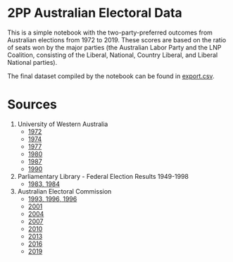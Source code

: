 # 2PP Australian Electoral Data

This is a simple notebook with the two-party-preferred outcomes from Australian elections from 1972 to 2019. These scores are based on the ratio of seats won by the major parties (the Australian Labor Party and the LNP Coalition, consisting of the Liberal, National, Country Liberal, and Liberal National parties).

The final dataset compiled by the notebook can be found in [export.csv](export.csv).

# Sources
1. University of Western Australia
    - [1972](https://elections.uwa.edu.au/elecdetail.lasso?keyvalue=713&summary=false)
    - [1974](https://elections.uwa.edu.au/elecdetail.lasso?keyvalue=714&summary=false)
    - [1977](https://elections.uwa.edu.au/elecdetail.lasso?keyvalue=716&summary=false)
    - [1980](https://elections.uwa.edu.au/elecdetail.lasso?keyvalue=717&summary=false)
    - [1987](https://elections.uwa.edu.au/elecdetail.lasso?keyvalue=720&summary=false)
    - [1990](https://elections.uwa.edu.au/elecdetail.lasso?keyvalue=721&summary=false)
2. Parliamentary Library - Federal Election Results 1949-1998
    - [1983, 1984](https://www.aph.gov.au/About_Parliament/Parliamentary_Departments/Parliamentary_Library/pubs/rp/rp9899/99RP08)
3. Australian Electoral Commission
    - [1993, 1996, 1996](https://www.aec.gov.au/About_AEC/Publications/statistics/files/aec-1993-1996-1998-election-statistics.zip)
    - [2001](https://www.aec.gov.au/About_AEC/Publications/statistics/files/aec-2001-election-statistics.zip)
    - [2004](https://results.aec.gov.au/12246/results/Default.htm)
    - [2007](https://results.aec.gov.au/13745/Website/Default.htm)
    - [2010](https://results.aec.gov.au/15508/Website/Default.htm)
    - [2013](https://results.aec.gov.au/17496/Website/Default.htm)
    - [2016](https://results.aec.gov.au/20499/Website/HouseDefault-20499.htm)
    - [2019](https://results.aec.gov.au/24310/Website/HouseDefault-24310.htm)
